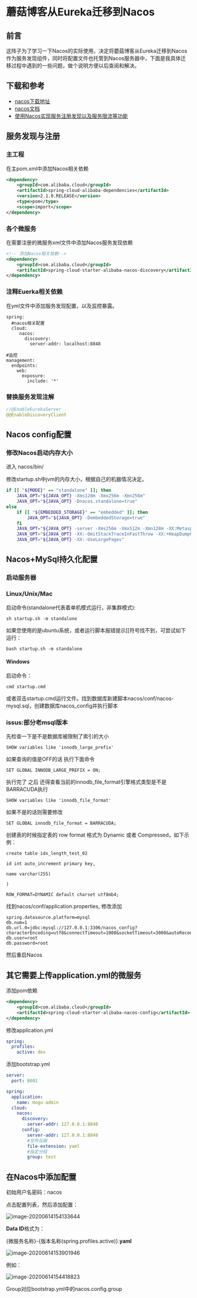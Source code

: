 # 蘑菇博客从Eureka迁移到Nacos

## 前言

这阵子为了学习一下Nacos的实际使用，决定将蘑菇博客从Eureka迁移到Nacos作为服务发现组件，同时将配置文件也托管到Nacos服务器中，下面是我具体迁移过程中遇到的一些问题，做个说明方便以后查阅和解决。

## 下载和参考

- [nacos下载地址](https://github.com/alibaba/nacos/releases)
- [nacos文档](https://nacos.io)
-  [使用Nacos实现服务注册发现以及服务限流等功能](http://moguit.cn/#/info?blogUid=e6e619349d31dded928c9265c5a9c672)

## 服务发现与注册

### 主工程

在主pom.xml中添加Nacos相关依赖

```xml
<dependency>
    <groupId>com.alibaba.cloud</groupId>
    <artifactId>spring-cloud-alibaba-dependencies</artifactId>
    <version>2.1.0.RELEASE</version>
    <type>pom</type>
    <scope>import</scope>
</dependency>
```

### 各个微服务

在需要注册的微服务xml文件中添加Nacos服务发现依赖

```xml
<!-- 添加Nacos相关依赖-->
<dependency>
    <groupId>com.alibaba.cloud</groupId>
    <artifactId>spring-cloud-starter-alibaba-nacos-discovery</artifactId>
</dependency>
```

### 注释Euerka相关依赖

在yml文件中添加服务发现配置，以及监控暴露。

```
spring:
  #nacos相关配置
  cloud:
     nacos:
       discovery:
         server-addr: localhost:8848

#监控          
management:
  endpoints:
    web:
      exposure:
        include: '*'
```

### 替换服务发现注解

```java
//@EnableEurekaServer
@@EnableDiscoveryClient
```

## Nacos  config配置

### 修改Nacos启动内存大小

进入 nacos/bin/

修改startup.sh中jvm的内存大小，根据自己的机器情况决定。

```sh
if [[ "${MODE}" == "standalone" ]]; then
    JAVA_OPT="${JAVA_OPT} -Xms128m -Xmx256m -Xmn256m"
    JAVA_OPT="${JAVA_OPT} -Dnacos.standalone=true"
else
    if [[ "${EMBEDDED_STORAGE}" == "embedded" ]]; then
        JAVA_OPT="${JAVA_OPT} -DembeddedStorage=true"
    fi
    JAVA_OPT="${JAVA_OPT} -server -Xms256m -Xmx512m -Xmn128m -XX:MetaspaceSize=128m -XX:MaxMetaspaceSize=320m"
    JAVA_OPT="${JAVA_OPT} -XX:-OmitStackTraceInFastThrow -XX:+HeapDumpOnOutOfMemoryError -XX:HeapDumpPath=${BASE_DIR}/logs/java_heapdump.hprof"
    JAVA_OPT="${JAVA_OPT} -XX:-UseLargePages"
```

## Nacos+MySql持久化配置

### 启动服务器

### Linux/Unix/Mac

启动命令(standalone代表着单机模式运行，非集群模式):

```
sh startup.sh -m standalone
```

如果您使用的是ubuntu系统，或者运行脚本报错提示[[符号找不到，可尝试如下运行：

```
bash startup.sh -m standalone
```

#### Windows

启动命令：

```
cmd startup.cmd
```

或者双击startup.cmd运行文件。找到数据库新建脚本nacos/conf/nacos-mysql.sql，创建数据库nacos_config并执行脚本

### issus:部分老msql版本

先检查一下是不是数据库被限制了索引的大小

```
SHOW variables like 'innodb_large_prefix'
```

如果查询的值是OFF的话 执行下面命令

```
SET GLOBAL INNODB_LARGE_PREFIX = ON;
```


执行完了 之后 还得查看当前的innodb_file_format引擎格式类型是不是BARRACUDA执行

```
SHOW variables like 'innodb_file_format'
```

如果不是的话则需要修改

```
SET GLOBAL innodb_file_format = BARRACUDA;
```

 创建表的时候指定表的 row format 格式为 Dynamic 或者 Compressed，如下示例：

```mysql
create table idx_length_test_02

id int auto_increment primary key,

name varchar(255)

)

ROW_FORMAT=DYNAMIC default charset utf8mb4;
```

找到nacos/conf/application.properties, 修改添加

```properties
spring.datasource.platform=mysql
db.num=1
db.url.0=jdbc:mysql://127.0.0.1:3306/nacos_config?characterEncoding=utf8&connectTimeout=1000&socketTimeout=3000&autoReconnect=true
db.user=root
db.password=root
```

然后重启Nacos

## 其它需要上传application.yml的微服务

添加pom依赖

```xml
<dependency>
    <groupId>com.alibaba.cloud</groupId>
    <artifactId>spring-cloud-starter-alibaba-nacos-config</artifactId>
</dependency>
```

修改application.yml

```yml
spring:
  profiles:
    active: dev
```

添加bootstrap.yml

```yaml
server:
  port: 8601

spring:
  application:
    name: mogu-admin
  cloud:
    nacos:
      discovery:
        server-addr: 127.0.0.1:8848
      config:
        server-addr: 127.0.0.1:8848
        #文件后缀
        file-extension: yaml
        #指定分组
        group: test
```

## 在Nacos中添加配置

初始用户名密码：nacos

点击配置列表，然后添加配置：


![image-20200614154133644](assets/image-20200614154133644.png)





**Data ID**格式为：

{微服务名称}-{版本名称(spring.profiles.active)}.**yaml**


![image-20200614153901946](assets/image-20200614153901946.png)

例如：


![image-20200614154418823](assets/image-20200614154418823.png)

Group对应bootstrap.yml中的nacos.config.group

